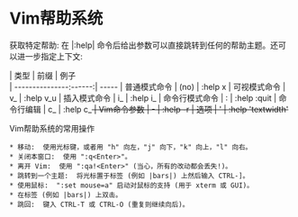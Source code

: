 Vim帮助系统
============

获取特定帮助:  在 |:help| 命令后给出参数可以直接跳转到任何的帮助主题。还可以进一步指定上下文:

| 类型           | 前缀  | 例子  
| ---------------:------:| -----
| 普通模式命令   | (no)  | :help x
| 可视模式命令   | v_    | :help v_u
| 插入模式命令   | i_    | :help i_<Esc>
| 命令行模式命令 | :     | :help :quit
| 命令行编辑     | c_    | :help c_<Del>
| Vim命令参数    | -     | :help -r
| 选项           | '     | :help 'textwidth'

Vim帮助系统的常用操作

    * 移动:  使用光标键，或者用 "h" 向左，"j" 向下，"k" 向上，"l" 向右。
    * 关闭本窗口:  使用 ":q<Enter>"。
    * 离开 Vim:  使用 ":qa!<Enter>" (当心，所有的改动都会丢失!)。
    * 跳转到一个主题:  将光标置于标签 (例如 |bars|) 上然后输入 CTRL-]。
    * 使用鼠标:  ":set mouse=a" 启动对鼠标的支持 (用于 xterm 或 GUI)。
    * 在标签 (例如 |bars|) 上双击。
    * 跳回:  键入 CTRL-T 或 CTRL-O (重复则继续向后)。

